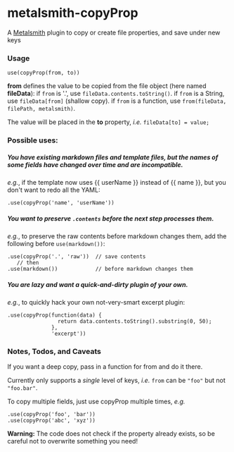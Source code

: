 # metalsmith-copyProp
A [Metalsmith]("http://www.metalsmith.io/") plugin to copy or create file properties, and save under new keys

### Usage

`use(copyProp(from, to))`

**from** defines the value to be copied from the file object (here named **fileData**):
if `from` is '.', use `fileData.contents.toString()`.
if `from` is a String, use `fileData[from]` (shallow copy).
if `from` is a function, use `from(fileData, filePath, metalsmith)`.   

The value will be placed in the **to** property, _i.e._  `fileData[to] = value;`

### Possible uses:
 
##### You have existing markdown files and template files, but the names of some fields have changed over time and are incompatible.
_e.g._, if the template now uses {{ userName }} instead of {{ name }}, but you don't want to redo all the YAML:
       
`.use(copyProp('name', 'userName'))`
       
##### You want to preserve `.contents` before the next step processes them.
_e.g._, to preserve the raw contents before markdown changes them, add the following before `use(markdown())`:
       
    .use(copyProp('.', 'raw'))  // save contents
       // then 
    .use(markdown())            // before markdown changes them


##### You are lazy and want a quick-and-dirty plugin of your own.
_e.g._, to quickly hack your own not-very-smart excerpt plugin:

    .use(copyProp(function(data) {
                    return data.contents.toString().substring(0, 50);
                  },
                  'excerpt'))
                  

### Notes, Todos, and Caveats
       
If you want a deep copy, pass in a function for from and do it there.

Currently only supports a _single_ level of keys, _i.e._ `from` can be `"foo"` but not `"foo.bar"`.
       
To copy multiple fields, just use copyProp multiple times, _e.g._

    .use(copyProp('foo', 'bar'))
    .use(copyProp('abc', 'xyz'))
    
**Warning:** The code does not check if the property already exists, so be careful not to overwrite something you need!

